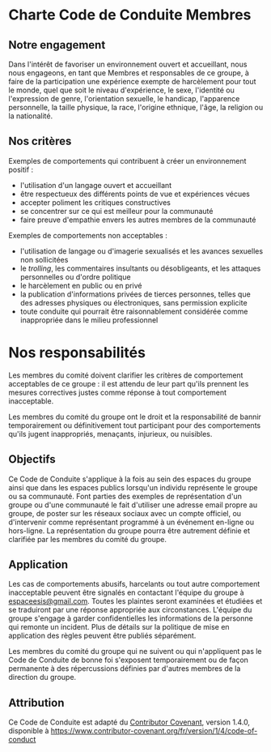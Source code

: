 # Charte Code de Conduite Membres

## Notre engagement

Dans l'intérêt de favoriser un environnement ouvert et accueillant, nous nous
engageons, en tant que Membres et responsables de ce groupe, à faire
de la participation une expérience exempte de harcèlement pour tout le
monde, quel que soit le niveau d'expérience, le sexe, l'identité ou
l'expression de genre, l'orientation sexuelle, le handicap, l'apparence
personnelle, la taille physique, la race, l'origine ethnique, l'âge, la
religion ou la nationalité.

## Nos critères

Exemples de comportements qui contribuent à créer un environnement positif :

* l'utilisation d'un langage ouvert et accueillant
* être respectueux des différents points de vue et expériences vécues
* accepter poliment les critiques constructives
* se concentrer sur ce qui est meilleur pour la communauté
* faire preuve d'empathie envers les autres membres de la communauté

Exemples de comportements non acceptables :

* l'utilisation de langage ou d'imagerie sexualisés et les avances sexuelles
non sollicitées
* le _trolling_, les commentaires insultants ou désobligeants, et les
attaques personnelles ou d'ordre politique
* le harcèlement en public ou en privé
* la publication d'informations privées de tierces personnes, telles que
  des adresses physiques ou électroniques, sans permission explicite
* toute conduite qui pourrait être raisonnablement considérée comme
inappropriée dans le milieu professionnel

# Nos responsabilités

Les membres du comité doivent clarifier les critères de comportement acceptables
de ce groupe : il est attendu de leur part qu'ils prennent les mesures
correctives justes comme réponse à tout comportement inacceptable.

Les membres du comité du groupe ont le droit et la responsabilité de bannir
temporairement ou définitivement tout participant pour des comportements
qu'ils jugent inappropriés, menaçants, injurieux, ou nuisibles.

## Objectifs

Ce Code de Conduite s'applique à la fois au sein des espaces du groupe
ainsi que dans les espaces publics lorsqu'un individu représente le groupe
ou sa communauté. Font parties des exemples de représentation d'un groupe ou 
d'une communauté le fait d'utiliser une adresse email propre au groupe, de
poster sur les réseaux sociaux avec un compte officiel, ou d'intervenir comme
représentant programmé à un événement en-ligne ou hors-ligne. La représentation
du groupe pourra être autrement définie et clarifiée par les membres du comité du
groupe.

## Application

Les cas de comportements abusifs, harcelants ou tout autre comportement
inacceptable peuvent être signalés en contactant l'équipe du groupe à
espaceesis@gmail.com. Toutes les plaintes seront examinées et étudiées
et se traduiront par une réponse appropriée aux
circonstances. L'équipe du groupe s'engage à garder confidentielles les
informations de la personne qui remonte un incident. Plus de détails sur
la politique de mise en application des règles peuvent être publiés séparément.

Les membres du comité du groupe qui ne suivent ou qui n'appliquent pas le Code de
Conduite de bonne foi s'exposent temporairement ou de façon permanente à des
répercussions définies par d'autres membres de la direction du groupe.

## Attribution

Ce Code de Conduite est adapté du [Contributor Covenant](https://www.contributor-covenant.org),
version 1.4.0, disponible à
<https://www.contributor-covenant.org/fr/version/1/4/code-of-conduct>